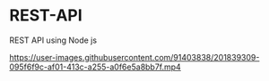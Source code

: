# REST-API
REST API using Node js

https://user-images.githubusercontent.com/91403838/201839309-095f6f9c-af01-413c-a255-a0f6e5a8bb7f.mp4

